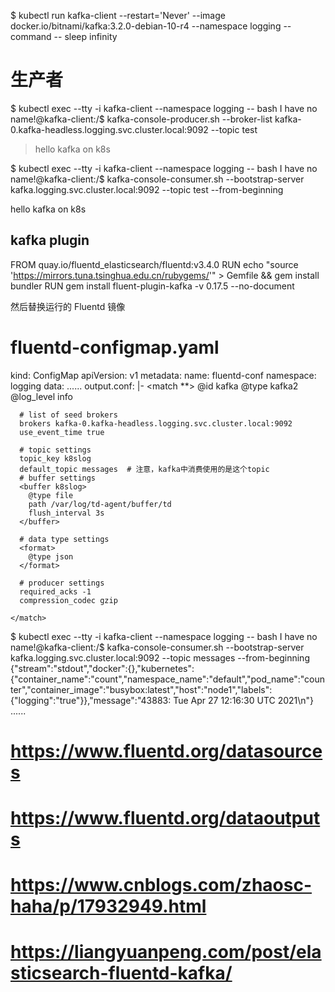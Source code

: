 $ kubectl run kafka-client --restart='Never' --image docker.io/bitnami/kafka:3.2.0-debian-10-r4 --namespace logging --command -- sleep infinity


# 生产者
$ kubectl exec --tty -i kafka-client --namespace logging -- bash
I have no name!@kafka-client:/$ kafka-console-producer.sh --broker-list kafka-0.kafka-headless.logging.svc.cluster.local:9092 --topic test
>hello kafka on k8s




$ kubectl exec --tty -i kafka-client --namespace logging -- bash
I have no name!@kafka-client:/$ kafka-console-consumer.sh --bootstrap-server kafka.logging.svc.cluster.local:9092 --topic test --from-beginning

hello kafka on k8s












## kafka plugin

FROM quay.io/fluentd_elasticsearch/fluentd:v3.4.0
RUN echo "source 'https://mirrors.tuna.tsinghua.edu.cn/rubygems/'" > Gemfile && gem install bundler
RUN gem install fluent-plugin-kafka -v 0.17.5 --no-document


然后替换运行的 Fluentd 镜像


# fluentd-configmap.yaml
kind: ConfigMap
apiVersion: v1
metadata:
  name: fluentd-conf
  namespace: logging
data:
  ......
  output.conf: |-
    <match **>
      @id kafka
      @type kafka2
      @log_level info

      # list of seed brokers
      brokers kafka-0.kafka-headless.logging.svc.cluster.local:9092
      use_event_time true

      # topic settings
      topic_key k8slog
      default_topic messages  # 注意，kafka中消费使用的是这个topic
      # buffer settings
      <buffer k8slog>
        @type file
        path /var/log/td-agent/buffer/td
        flush_interval 3s
      </buffer>

      # data type settings
      <format>
        @type json
      </format>

      # producer settings
      required_acks -1
      compression_codec gzip

    </match>


$ kubectl exec --tty -i kafka-client --namespace logging -- bash
I have no name!@kafka-client:/$ kafka-console-consumer.sh --bootstrap-server kafka.logging.svc.cluster.local:9092 --topic messages --from-beginning
{"stream":"stdout","docker":{},"kubernetes":{"container_name":"count","namespace_name":"default","pod_name":"counter","container_image":"busybox:latest","host":"node1","labels":{"logging":"true"}},"message":"43883: Tue Apr 27 12:16:30 UTC 2021\n"}
......


# https://www.fluentd.org/datasources
# https://www.fluentd.org/dataoutputs
# https://www.cnblogs.com/zhaosc-haha/p/17932949.html
# https://liangyuanpeng.com/post/elasticsearch-fluentd-kafka/
